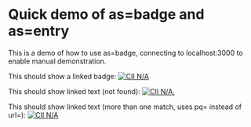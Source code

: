 # Quick demo of as=badge and as=entry

This is a demo of how to use as=badge, connecting to localhost:3000
to enable manual demonstration.

This should show a linked badge:
<a href="http://localhost:3000/en/projects?as=entry&url=https%3A%2F%2Fgithub.com%2Fcoreinfrastructure%2Fbest-practices-badge"><img src="http://localhost:3000/en/projects?as=badge&url=https%3A%2F%2Fgithub.com%2Fcoreinfrastructure%2Fbest-practices-badge" alt="CII N/A"></a>

This should show linked text (not found):
<a href="http://localhost:3000/en/projects?as=entry&url=https%3A%2F%2FJUNKJUNK"><img src='http://localhost:3000/en/projects?as=badge&url=https%3A%2F%2FJUNKJUNK' alt="CII N/A."></a>

This should show linked text (more than one match, uses pq= instead of url=):
<a href="http://localhost:3000/en/projects?as=entry&pq=https%3A%2F%2F"><img src='http://localhost:3000/en/projects?as=badge&pq=https%3A%2F%2F' alt="CII N/A"></a>
